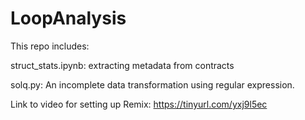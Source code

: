 # LoopAnalysis
This repo includes:

struct_stats.ipynb: extracting metadata from contracts

solq.py: An incomplete data transformation using regular expression.

Link to video for setting up Remix: https://tinyurl.com/yxj9l5ec
